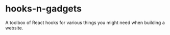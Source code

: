 # hooks-n-gadgets
A toolbox of React hooks for various things you might need when building a website.
